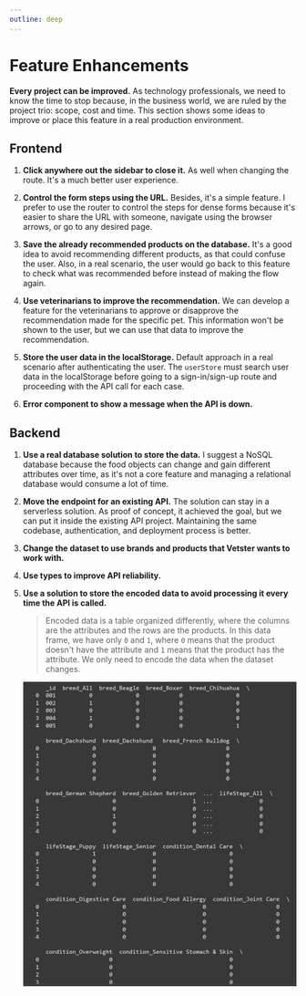 ```yaml
---
outline: deep
---
```


# Feature Enhancements

**Every project can be improved.** As technology professionals, we need to know the time to stop because, in the business world, we are ruled by the project trio: scope, cost and time. This section shows some ideas to improve or place this feature in a real production environment.

## Frontend

1. **Click anywhere out the sidebar to close it.** As well when changing the route. It's a much better user experience.

2. **Control the form steps using the URL.** Besides, it's a simple feature. I prefer to use the router to control the steps for dense forms because it's easier to share the URL with someone, navigate using the browser arrows, or go to any desired page.

3. **Save the already recommended products on the database.** It's a good idea to avoid recommending different products, as that could confuse the user. Also, in a real scenario, the user would go back to this feature to check what was recommended before instead of making the flow again.

4. **Use veterinarians to improve the recommendation.** We can develop a feature for the veterinarians to approve or disapprove the recommendation made for the specific pet. This information won't be shown to the user, but we can use that data to improve the recommendation.

5. **Store the user data in the localStorage.** Default approach in a real scenario after authenticating the user. The `userStore` must search user data in the localStorage before going to a sign-in/sign-up route and proceeding with the API call for each case.

6. **Error component to show a message when the API is down.**

## Backend

1. **Use a real database solution to store the data.** I suggest a NoSQL database because the food objects can change and gain different attributes over time, as it's not a core feature and managing a relational database would consume a lot of time.

2. **Move the endpoint for an existing API.** The solution can stay in a serverless solution. As proof of concept, it achieved the goal, but we can put it inside the existing API project. Maintaining the same codebase, authentication, and deployment process is better.

3. **Change the dataset to use brands and products that Vetster wants to work with.**

4. **Use types to improve API reliability.**

5. **Use a solution to store the encoded data to avoid processing it every time the API is called.**

   > Encoded data is a table organized differently, where the columns are the attributes and the rows are the products. In this data frame, we have only `0` and `1`, where `0` means that the product doesn't have the attribute and `1` means that the product has the attribute. We only need to encode the data when the dataset changes.

   ![Encoded Data](./images/encoded_data.png)
